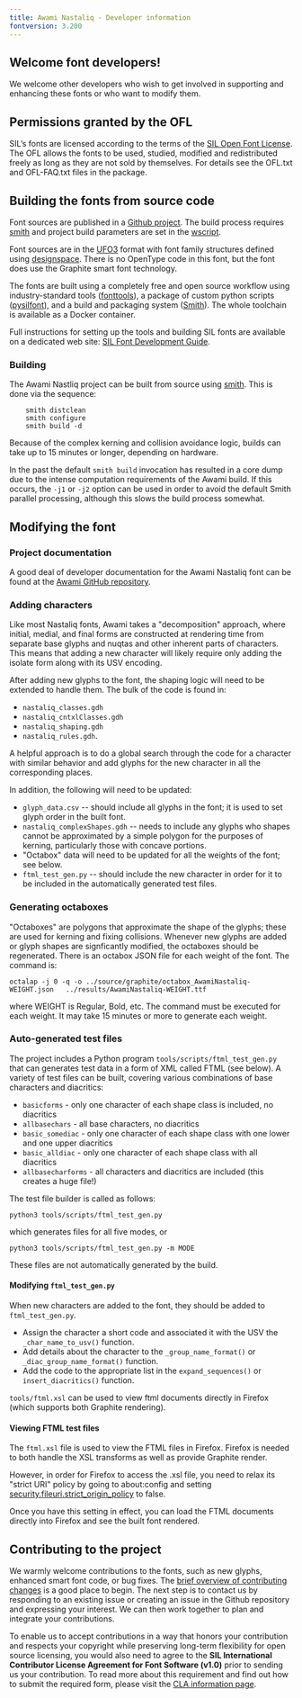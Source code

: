 ```yaml
---
title: Awami Nastaliq - Developer information
fontversion: 3.200
---
```


## Welcome font developers!

We welcome other developers who wish to get involved in supporting and enhancing these fonts or who want to modify them.

## Permissions granted by the OFL

SIL’s fonts are licensed according to the terms of the [SIL Open Font License](https://scripts.sil.org/OFL). The OFL allows the fonts to be used, studied, modified and redistributed freely as long as they are not sold by themselves. For details see the OFL.txt and OFL-FAQ.txt files in the package.

## Building the fonts from source code

Font sources are published in a [Github project](https://github.com/silnrsi/font-awami). The build process requires [smith](https://github.com/silnrsi/smith) and project build parameters are set in the [wscript](https://github.com/silnrsi/smith/blob/master/wscript).    

Font sources are in the [UFO3](http://unifiedfontobject.org/versions/ufo3/) format with font family structures defined using [designspace](https://github.com/fonttools/fonttools/tree/master/Doc/source/designspaceLib). There is no OpenType code in this font, but the font does use the Graphite smart font technology.

The fonts are built using a completely free and open source workflow using industry-standard tools ([fonttools](https://github.com/fonttools/fonttools)), a package of custom python scripts ([pysilfont](https://github.com/silnrsi/pysilfont)), and a build and packaging system ([Smith](https://github.com/silnrsi/smith)). The whole toolchain is available as a Docker container. 

Full instructions for setting up the tools and building SIL fonts are available on a dedicated web site: [SIL Font Development Guide](https://silnrsi.github.io/silfontdev/).

### Building

The Awami Nastliq project can be built from source using [smith](https://github.com/silnrsi/smith). This is done via the sequence:
```
    smith distclean
    smith configure
    smith build -d
```

Because of the complex kerning and collision avoidance logic, builds can take up to 15 minutes or longer, depending on hardware.

In the past the default `smith build` invocation has resulted in a core dump due to the intense computation requirements of the Awami build. If this occurs, the `-j1` or `-j2` option can be used in order to avoid the default Smith parallel processing, although this slows the build process somewhat.

## Modifying the font

### Project documentation

A good deal of developer documentation for the Awami Nastaliq font can be found at the [Awami GitHub repository](https://github.com/silnrsi/font-awami/documentation/developer).

### Adding characters

Like most Nastaliq fonts, Awami takes a "decomposition" approach, where initial, medial, and final forms are constructed at rendering time from separate base glyphs and nuqtas and other inherent parts of characters. This means that adding a new character will likely require only adding the isolate form along with its USV encoding.

After adding new glyphs to the font, the shaping logic will need to be extended to handle them.  The bulk of the code is found in:
- `nastaliq_classes.gdh`
- `nastaliq_cntxlClasses.gdh`
- `nastaliq_shaping.gdh`
- `nastaliq_rules.gdh`.

A helpful approach is to do a global search through the code for a character with similar behavior and add glyphs for the new character in all the corresponding places.

In addition, the following will need to be updated:
- `glyph_data.csv` -- should include all glyphs in the font; it is used to set glyph order in the built font.
- `nastaliq_complexShapes.gdh` -- needs to include any glyphs who shapes cannot be approximated by a simple polygon for the purposes of kerning, particularly those with concave portions.
- "Octabox" data will need to be updated for all the weights of the font; see below.
- `ftml_test_gen.py` -- should include the new character in order for it to be included in the automatically generated test files.

### Generating octaboxes

"Octaboxes" are polygons that approximate the shape of the glyphs; these are used for kerning and fixing collisions. Whenever new glyphs are added or glyph shapes are signficantly modified, the octaboxes should be regenerated. There is an octabox JSON file for each weight of the font. The command is:
```
octalap -j 0 -q -o ../source/graphite/octabox_AwamiNastaliq-WEIGHT.json   ../results/AwamiNastaliq-WEIGHT.ttf
```

where WEIGHT is Regular, Bold, etc. The command must be executed for each weight. It may take 15 minutes or more to generate each weight.

### Auto-generated test files

The project includes a Python program `tools/scripts/ftml_test_gen.py` that can generates test data in a form of XML called FTML (see below). A variety of test files can be built, covering various combinations of base characters and diacritics:
- `basicforms` - only one character of each shape class is included, no diacritics
- `allbasechars` - all base characters, no diacritics
- `basic_somediac` - only one character of each shape class with one lower and one upper diacritics
- `basic_alldiac` - only one character of each shape class with all diacritics
- `allbasecharforms` - all characters and diacritics are included (this creates a huge file!)

The test file builder is called as follows:
```
python3 tools/scripts/ftml_test_gen.py
```
which generates files for all five modes, or
```
python3 tools/scripts/ftml_test_gen.py -m MODE
```

These files are not automatically generated by the build.

#### Modifying `ftml_test_gen.py`

When new characters are added to the font, they should be added to `ftml_test_gen.py`.
- Assign the character a short code and associated it with the USV the `_char_name_to_usv()` function.
- Add details about the character to the `_group_name_format()` or `_diac_group_name_format()` function.
- Add the code to the appropriate list in the `expand_sequences()` or `insert_diacritics()` function.


`tools/ftml.xsl` can be used to view ftml documents directly in Firefox (which supports both Graphite rendering).

#### Viewing FTML test files

The `ftml.xsl` file is used to view the FTML files in Firefox. Firefox is needed to both handle the XSL transforms as well as provide Graphite render.

However, in order for Firefox to access the .xsl file, you need to relax its "strict URI" policy by going to about:config and
setting [security.fileuri.strict_origin_policy](http://kb.mozillazine.org/Security.fileuri.strict_origin_policy) to false.

Once you have this setting in effect, you can load the FTML documents directly into Firefox and see the built font rendered.

## Contributing to the project

We warmly welcome contributions to the fonts, such as new glyphs, enhanced smart font code, or bug fixes. The [brief overview of contributing changes](https://silnrsi.github.io/silfontdev/en-US/Contributing_Changes.html) is a good place to begin. The next step is to contact us by responding to an existing issue or creating an issue in the Github repository and expressing your interest. We can then work together to plan and integrate your contributions.

To enable us to accept contributions in a way that honors your contribution and respects your copyright while preserving long-term flexibility for open source licensing, you would also need to agree to the **SIL International Contributor License Agreement for Font Software (v1.0)** prior to sending us your contribution. To read more about this requirement and find out how to submit the required form, please visit the [CLA information page](https://software.sil.org/fontcla).
